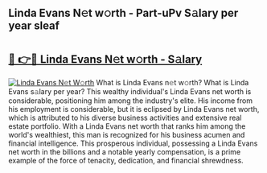 ## Linda Evans N𝚎t w𝚘rth - Part-uPv S𝚊lary per year sleaf

# <h2><a href="http://gc1vwnh.nevu.top/?p=Linda+Evans">🔗 👉🔴 Linda Evans N𝚎t w𝚘rth - S𝚊lary</a></h2>

[![Linda Evans N𝚎t W𝚘rth](https://i.imgur.com/Oavwk0R.jpeg)](http://gc1vwnh.nevu.top/?p=Linda+Evans)
What is Linda Evans n𝚎t w𝚘rth? What is Linda Evans s𝚊lary per year?
This wealthy individual's Linda Evans net worth is considerable, positioning him among the industry's elite. His income from his employment is considerable, but it is eclipsed by Linda Evans net worth, which is attributed to his diverse business activities and extensive real estate portfolio. With a Linda Evans net worth that ranks him among the world's wealthiest, this man is recognized for his business acumen and financial intelligence. This prosperous individual, possessing a Linda Evans net worth in the billions and a notable yearly compensation, is a prime example of the force of tenacity, dedication, and financial shrewdness.
